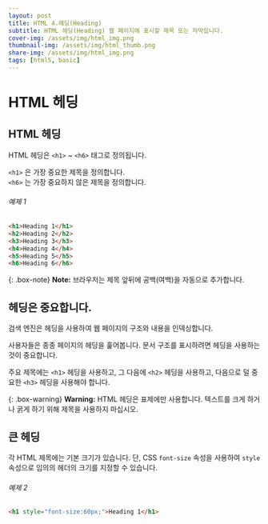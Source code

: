 ```yaml
---
layout: post
title: HTML 4.헤딩(Heading)
subtitle: HTML 헤딩(Heading) 웹 페이지에 표시할 제목 또는 자막입니다.
cover-img: /assets/img/html_img.png
thumbnail-img: /assets/img/html_thumb.png
share-img: /assets/img/html_img.png
tags: [html5, basic]
---
```


# HTML 헤딩   
   
      
## HTML 헤딩   
   
HTML 헤딩은 ```<h1>``` ~ ```<h6>``` 태그로 정의됩니다.

```<h1>``` 은 가장 중요한 제목을 정의합니다.   
```<h6>``` 는 가장 중요하지 않은 제목을 정의합니다.   
   
###### 예제 1   
   
```html
<h1>Heading 1</h1>
<h2>Heading 2</h2>
<h3>Heading 3</h3>
<h4>Heading 4</h4>
<h5>Heading 5</h5>
<h6>Heading 6</h6>
```   
   
{: .box-note}
**Note:** 브라우저는 제목 앞뒤에 공백(여백)을 자동으로 추가합니다.   
   
## 헤딩은 중요합니다.   
   
검색 엔진은 헤딩을 사용하여 웹 페이지의 구조와 내용을 인덱싱합니다.   
   
사용자들은 종종 페이지의 헤딩을 훑어봅니다. 문서 구조를 표시하려면 헤딩을 사용하는 것이 중요합니다.   
   
주요 제목에는 ```<h1>``` 헤딩을 사용하고, 그 다음에 ```<h2>``` 헤딩을 사용하고, 다음으로 덜 중요한 ```<h3>``` 헤딩을 사용해야 합니다.   

   
{: .box-warning}
**Warning:** HTML 헤딩은 표제에만 사용합니다. 텍스트를 크게 하거나 굵게 하기 위해 제목을 사용하지 마십시오.    
   
## 큰 헤딩   
   
각 HTML 제목에는 기본 크기가 있습니다. 단, CSS ```font-size``` 속성을 사용하여 ```style``` 속성으로 임의의 헤더의 크기를 지정할 수 있습니다.   
   
###### 예제 2   
   
```html
<h1 style="font-size:60px;">Heading 1</h1>
```   
   
   
